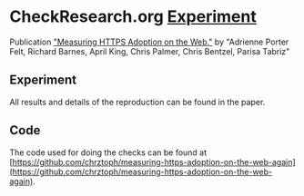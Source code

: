 # CheckResearch.org [Experiment](https://checkresearch.org/Experiment/View/f4704e80-eb7f-4d54-a29f-6f7bc5c830ca)

 Publication ["Measuring HTTPS Adoption on the Web."](https://dblp.uni-trier.de/rec/html/conf/uss/FeltBKPBT17) by "Adrienne Porter Felt, Richard Barnes, April King, Chris Palmer, Chris Bentzel, Parisa Tabriz"

## Experiment

All results and details of the reproduction can be found in the paper.

## Code

The code used for doing the checks can be found at [https://github.com/chrztoph/measuring-https-adoption-on-the-web-again](https://github.com/chrztoph/measuring-https-adoption-on-the-web-again).
